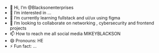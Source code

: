 - 👋 Hi, I’m @Blacksonenterprises
- 👀 I’m interested in ...
- 🌱 I’m currently learning fullstack and ui/ux using figma
- 💞️ I’m looking to collaborate on networking , cybersecurity and frontend projects
- 📫 How to reach me all social media MIKEYBLACKSON
- 😄 Pronouns: HE
- ⚡ Fun fact: ...

<!---
Blacksonenterprises/Blacksonenterprises is a ✨ special ✨ repository because its `README.md` (this file) appears on your GitHub profile.
You can click the Preview link to take a look at your changes.
--->

